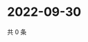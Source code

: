 # 2022-09-30

共 0 条

<!-- BEGIN WEIBO -->
<!-- 最后更新时间 Fri Sep 30 2022 13:15:14 GMT+0800 (China Standard Time) -->

<!-- END WEIBO -->
